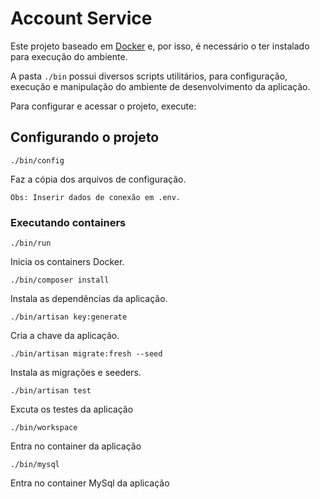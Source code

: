# Account Service

Este projeto baseado em [Docker](https://www.docker.com/) e, por isso, é necessário o ter instalado para execução do ambiente.

A pasta `./bin` possui diversos scripts utilitários, para configuração, execução e manipulação do ambiente de desenvolvimento da aplicação.

Para configurar e acessar o projeto, execute:

## Configurando o projeto

```
./bin/config
```
Faz a cópia dos arquivos de configuração.

```
Obs: Inserir dados de conexão em .env.
```

### Executando containers
```
./bin/run
```
Inicia os containers Docker.

```
./bin/composer install
```
Instala as dependências da aplicação.

```
./bin/artisan key:generate
```
Cria a chave da aplicação.

```
./bin/artisan migrate:fresh --seed
```
Instala as migrações e seeders.

```
./bin/artisan test
```
Excuta os testes da aplicação

```
./bin/workspace
```
Entra no container da aplicação

```
./bin/mysql
```
Entra no container MySql da aplicação
